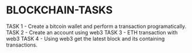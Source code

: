 # BLOCKCHAIN-TASKS

TASK 1 - Create a bitcoin wallet and perform a transaction programatically.
TASK 2 - Create an account using web3
TASK 3 - ETH transaction with web3
TASK 4 - Using web3 get the latest block and its containing transactions.
